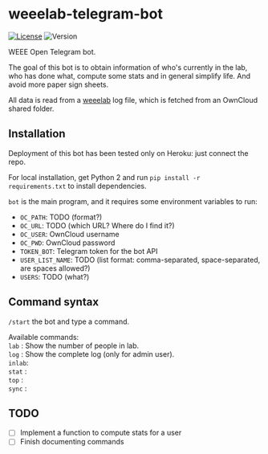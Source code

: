 # weeelab-telegram-bot
[![License](http://img.shields.io/:license-GPL3.0-blue.svg)](http://www.gnu.org/licenses/gpl-3.0.html)
![Version](https://img.shields.io/badge/version-0.1-yellow.svg)

WEEE Open Telegram bot.

The goal of this bot is to obtain information of who's currently in 
the lab, who has done what, compute some stats and in general simplify 
life. And avoid more paper sign sheets.

All data is read from a  [weeelab](https://github.com/WEEE-Open/weeelab) log 
file, which is fetched from an OwnCloud shared folder.

## Installation

Deployment of this bot has been tested only on Heroku: just connect the 
repo.

For local installation, get Python 2 and run `pip install -r 
requirements.txt` to install dependencies.

`bot` is the main program, and it requires some environment variables to 
run:
* `OC_PATH`: TODO (format?)
* `OC_URL`: TODO (which URL? Where do I find it?)
* `OC_USER`: OwnCloud username
* `OC_PWD`: OwnCloud password
* `TOKEN_BOT`: Telegram token for the bot API
* `USER_LIST_NAME`: TODO (list format: comma-separated, space-separated, 
are spaces allowed?)
* `USERS`: TODO (what?)

## Command syntax
`/start` the bot and type a command.  

Available commands:  
  `lab`  : Show the number of people in lab.  
  `log`  : Show the complete log (only for admin user).  
  `inlab`:   
  `stat` :  
  `top`  :  
  `sync` :  

## TODO

- [ ] Implement a function to compute stats for a user
- [ ] Finish documenting commands
